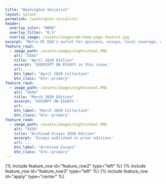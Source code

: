 ```yaml
---
title: "Washington Socialist"
layout: splash
permalink: /washington-socialist/
header:
  overlay_color: "#000"
  overlay_filter: "0.5"
  overlay_image: /assets/images/mm-home-page-feature.jpg
excerpt: "Metro DC DSA's outlet for opinions, essays, local coverage, and analysis."
feature_row2:
  - image_path: /assets/images/nightschool.PNG
    alt: "XXXX"
    title: "April 2020 Edition"
    excerpt: 'EXERCEPT ON ESSAYS in this issue.'
    url: ...
    btn_label: "April 2020 Collection"
    btn_class: "btn--primary"
feature_row3:
  - image_path: /assets/images/nightschool.PNG
    alt: "XXXX"
    title: "March 2020 Edition"
    excerpt: 'EXCERPT ON ESSAYS.' 
    url: ...
    btn_label: "March 2020 Collection"
    btn_class: "btn--primary"
feature_row4:
  - image_path: /assets/images/nightschool.PNG
    alt: "XXXX"
    title: "Archived Essays 2020 Edition"
    excerpt: 'Essays published in prior editions' 
    url: ...
    btn_label: "Archived Essays"
    btn_class: "btn--primary"
---
```

{% include feature_row id="feature_row2" type="left" %}
{% include feature_row id="feature_row3" type="left" %}
{% include feature_row id="apply" type="center" %}

